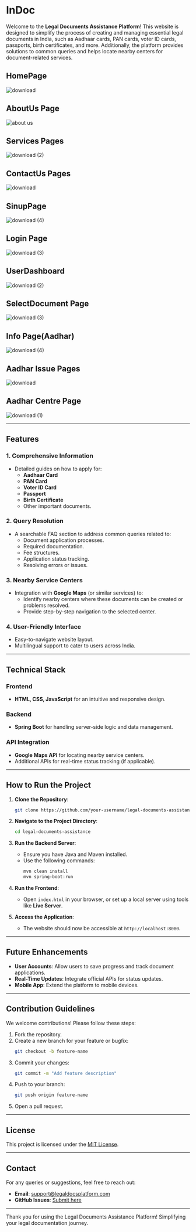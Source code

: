 # InDoc

Welcome to the **Legal Documents Assistance Platform**! This website is designed to simplify the process of creating and managing essential legal documents in India, such as Aadhaar cards, PAN cards, voter ID cards, passports, birth certificates, and more. Additionally, the platform provides solutions to common queries and helps locate nearby centers for document-related services.
## HomePage
![download](https://github.com/user-attachments/assets/a1d94b33-52a6-4d1f-b802-2f0932e911d0)
## AboutUs Page
![about us](https://github.com/user-attachments/assets/70026866-89ac-493a-b103-6795e0e10459)
## Services Pages
![download (2)](https://github.com/user-attachments/assets/a3f92d2d-153a-4bf0-880a-152adc0ce3a1)
## ContactUs Pages
![download](https://github.com/user-attachments/assets/81e3e758-2b2e-4665-8cd4-721b2fafad59)
## SinupPage
![download (4)](https://github.com/user-attachments/assets/92dc6dc2-a08d-4c0d-bd53-8ffd8909d510)
## Login Page
![download (3)](https://github.com/user-attachments/assets/34c18ea0-08ef-4263-9fc5-e96aa5707ef9)
## UserDashboard
![download (2)](https://github.com/user-attachments/assets/6cee1821-7d5b-448a-89e1-f95642730ac1)
## SelectDocument Page
![download (3)](https://github.com/user-attachments/assets/fb019df5-d2eb-40c7-8d3a-24ec5e956033)
## Info Page(Aadhar)
![download (4)](https://github.com/user-attachments/assets/eba06d26-abfa-4825-9219-04bf5c0146a3)
## Aadhar Issue Pages
![download](https://github.com/user-attachments/assets/2191d80f-d7ee-4ab1-9271-17402bc2e942)
## Aadhar Centre Page
![download (1)](https://github.com/user-attachments/assets/055613e7-f207-4514-91aa-e7db958c1d3d)

---

## Features

### 1. **Comprehensive Information**
- Detailed guides on how to apply for:
  - **Aadhaar Card**
  - **PAN Card**
  - **Voter ID Card**
  - **Passport**
  - **Birth Certificate**
  - Other important documents.

### 2. **Query Resolution**
- A searchable FAQ section to address common queries related to:
  - Document application processes.
  - Required documentation.
  - Fee structures.
  - Application status tracking.
  - Resolving errors or issues.

### 3. **Nearby Service Centers**
- Integration with **Google Maps** (or similar services) to:
  - Identify nearby centers where these documents can be created or problems resolved.
  - Provide step-by-step navigation to the selected center.

### 4. **User-Friendly Interface**
- Easy-to-navigate website layout.
- Multilingual support to cater to users across India.

---

## Technical Stack

### Frontend
- **HTML, CSS, JavaScript** for an intuitive and responsive design.

### Backend
- **Spring Boot** for handling server-side logic and data management.

### API Integration
- **Google Maps API** for locating nearby service centers.
- Additional APIs for real-time status tracking (if applicable).

---

## How to Run the Project

1. **Clone the Repository**:
   ```bash
   git clone https://github.com/your-username/legal-documents-assistance.git
   ```

2. **Navigate to the Project Directory**:
   ```bash
   cd legal-documents-assistance
   ```

3. **Run the Backend Server**:
   - Ensure you have Java and Maven installed.
   - Use the following commands:
     ```bash
     mvn clean install
     mvn spring-boot:run
     ```

4. **Run the Frontend**:
   - Open `index.html` in your browser, or set up a local server using tools like **Live Server**.

5. **Access the Application**:
   - The website should now be accessible at `http://localhost:8080`.

---

## Future Enhancements
- **User Accounts**: Allow users to save progress and track document applications.
- **Real-Time Updates**: Integrate official APIs for status updates.
- **Mobile App**: Extend the platform to mobile devices.

---

## Contribution Guidelines

We welcome contributions! Please follow these steps:

1. Fork the repository.
2. Create a new branch for your feature or bugfix:
   ```bash
   git checkout -b feature-name
   ```
3. Commit your changes:
   ```bash
   git commit -m "Add feature description"
   ```
4. Push to your branch:
   ```bash
   git push origin feature-name
   ```
5. Open a pull request.

---

## License
This project is licensed under the [MIT License](LICENSE).

---

## Contact
For any queries or suggestions, feel free to reach out:
- **Email**: support@legaldocsplatform.com
- **GitHub Issues**: [Submit here](https://github.com/your-username/legal-documents-assistance/issues)

---

Thank you for using the Legal Documents Assistance Platform! Simplifying your legal documentation journey.

